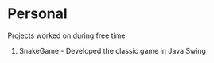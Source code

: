 # Personal


Projects worked on during free time

1. SnakeGame - 
Developed the classic game in Java Swing